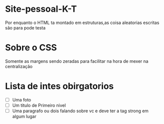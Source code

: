 # Site-pessoal-K-T
Por enquanto o HTML ta montado em estruturas,as coisa aleatorias escritas são para pode testa
# Sobre o CSS 
Somente as margens sendo zeradas para facilitar na hora de mexer na centralização
# Lista de intes obirgatorios
- [ ] Uma foto
- [ ] Um titulo de  Primeiro nivel
- [ ] Uma paragrafo ou dois falando sobre vc e deve ter a tag strong em algum lugar
